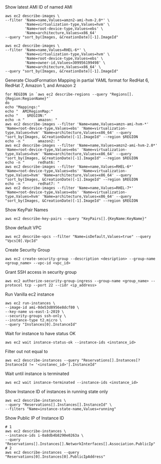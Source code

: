 Show latest AMI ID of named AMI
```
aws ec2 describe-images \
--filter 'Name=name,Values=amzn2-ami-hvm-2.0*' \
         'Name=virtualization-type,Values=hvm' \
         'Name=root-device-type,Values=ebs' \
         'Name=architecture,Values=x86_64'
--query "sort_by(Images, &CreationDate)[-1].ImageId"
```
```
aws ec2 describe-images \
--filter 'Name=name,Values=RHEL-6*' \
         'Name=virtualization-type,Values=hvm' \
         'Name=root-device-type,Values=ebs' \
         'Name=owner-id,Values=309956199498' \
         'Name=architecture,Values=x86_64' \
--query "sort_by(Images, &CreationDate)[-1].ImageId"
```

Generate CloudFormation Mapping in partial YAML format for RedHat 6, RedHat 7, Amazon 1, and Amazon 2
```
for REGION in `aws ec2 describe-regions --query "Regions[].{Region:RegionName}"`
do
echo "Mappings:"
echo "  AMIRegionMap:"
echo "    $REGION:"
echo -n "      amazon: "
aws ec2 describe-images --filter 'Name=name,Values=amzn-ami-hvm-*' 'Name=root-device-type,Values=ebs' 'Name=virtualization-type,Values=hvm' 'Name=architecture,Values=x86_64' --query "sort_by(Images, &CreationDate)[-1].ImageId" --region $REGION
echo -n "      amazon2: "
aws ec2 describe-images --filter 'Name=name,Values=amzn2-ami-hvm-2.0*' 'Name=root-device-type,Values=ebs' 'Name=virtualization-type,Values=hvm' 'Name=architecture,Values=x86_64' --query "sort_by(Images, &CreationDate)[-1].ImageId" --region $REGION
echo -n "      redhat6: "
aws ec2 describe-images --filter 'Name=name,Values=RHEL-6*' 'Name=root-device-type,Values=ebs' 'Name=virtualization-type,Values=hvm' 'Name=architecture,Values=x86_64' --query "sort_by(Images, &CreationDate)[-1].ImageId" --region $REGION
echo -n "      redhat7: "
aws ec2 describe-images --filter 'Name=name,Values=RHEL-7*' 'Name=root-device-type,Values=ebs' 'Name=virtualization-type,Values=hvm' 'Name=architecture,Values=x86_64' --query "sort_by(Images, &CreationDate)[-1].ImageId" --region $REGION
```

Show KeyPair Names
```
aws ec2 describe-key-pairs --query "KeyPairs[].{KeyName:KeyName}"
```

Show default VPC
```
aws ec2 describe-vpcs --filter "Name=isDefault,Values=true" --query "Vpcs[0].VpcId"
```

Create Security Group
```
aws ec2 create-security-group --description <desription> --group-name <group_name> --vpc-id <vpc_id>
```

Grant SSH access in security group
```
aws ec2 authorize-security-group-ingress --group-name <group_name> --protocol tcp --port 22 --cidr <ip_address>
```

Run Vanilla ec2 instance
```
aws ec2 run-instances \
--image-id ami-0de53d8956e8dcf80 \
--key-name us-east-1-2019 \
--security-groups ssh-only \
--instance-type t2.micro \
--query "Instances[0].InstanceId"
```

Wait for instance to have status OK
```
aws ec2 wait instance-status-ok --instance-ids <instance_id>
```

Filter out not equal to
```
aws ec2 describe-instances --query "Reservations[].Instances[?InstanceId != '<instanec_id>'].InstanceId"
```

Wait until instance is terminated
```
aws ec2 wait instance-terminated --instance-ids <instance_id>
```

Show Instance ID of instances in running state only
```
aws ec2 describe-instances \
--query "Reservations[].Instances[].InstanceId" \
--filters "Name=instance-state-name,Values=running"
```

Show Public IP of Instance ID
```
# 1
aws ec2 describe-instances \
--instance-ids i-0a8db4b8290e0263a \
--query "Reservations[].Instances[].NetworkInterfaces[].Association.PublicIp"
# 2
aws ec2 describe-instances --query "Reservations[0].Instances[0].PublicIpAddress"
```
